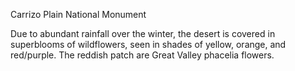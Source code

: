 <p>Carrizo Plain National Monument</p>
<p>Due to abundant rainfall over the winter, the desert is covered in superblooms of wildflowers, seen in shades of yellow, orange, and red/purple. The reddish patch are Great Valley phacelia flowers. </p>
